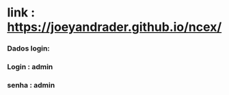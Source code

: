 # link : https://joeyandrader.github.io/ncex/

### Dados login:
### Login : admin
### senha : admin
